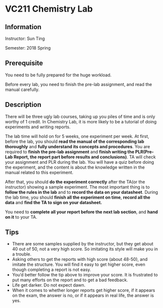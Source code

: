 # VC211 Chemistry Lab

## Information

Instructor: Sun Ting

Semester: 2018 Spring

## Prerequisite

You need to be fully prepared for the huge workload.

Before every lab, you need to finish the pre-lab assignment, and read the manual carefully.

## Description

There will be three ugly lab courses, taking up you piles of time and is only worthy of 1 credit. In Chemistry Lab, it is more likely to be a tutorial of doing experiments and writing reports.

The lab time will hold on for 5 weeks, one experiment per week. At first, before the lab, you should **read the manual of the corresponding lab thoroughly** and **fully understand its concepts and procedures**. You are required to **finish the pre-lab assignment** and **finish writing the PLR(Pre-Lab Report, the report part before results and conclusions)**. TA will check your assignment and PLR during the lab. You will have a quiz before doing the experiment, and the content is about the knowledge written in the manual related to this experiment. 

After that, you should **do the experiment correctly** after the TA(or the instructor) showing a sample experiment. The most important thing is to **follow the rules in the lab** and to **record the data on your datasheet**. During the lab time, you should **finish all the experiment on time**, **record all the data** and **find the TA to sign on your datasheet.** 

You need to **complete all your report before the next lab section**, and **hand on it** to your TA.

## Tips

- There are some samples supplied by the instructor, but they get about 40 out of 50, not a very high score. So imitating its style will make you in a trouble.
- Asking others to get the reports with high score (about 48-50), and imitate the structure. You will find it easy to get higher score, even though completing a report is not easy.
- You’d better follow the tip above to improve your score. It is frustrated to put many efforts on the report and to get a bad feedback.
- Life get darker. Do not expect dawn.
- When it comes to whether longer reports get higher score, if it appears on the exam, the answer is no, or if it appears in real life, the answer is yes.

 